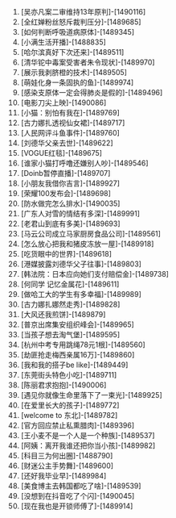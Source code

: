 
1. [吴亦凡案二审维持13年原判]-[1490116]
1. [全红婵粉丝怒斥裁判压分]-[1489685]
1. [如何判断呼吸道病原体]-[1489345]
1. [小满生活开播]-[1488835]
1. [哈尔滨真好下次还来]-[1489511]
1. [清华铊中毒案受害者朱令现状]-[1489970]
1. [展示我剥脐橙的技术]-[1489505]
1. [萌娃化身一条固执的鱼]-[1489974]
1. [感染支原体一定会得肺炎是假的]-[1489496]
1. [电影刀尖上映]-[1490086]
1. [小猫：别怕有我在]-[1489769]
1. [古力娜扎透视仙女裙]-[1489717]
1. [人民网评斗鱼事件]-[1489760]
1. [刘德华父亲去世]-[1489622]
1. [VOGUE红毯]-[1489675]
1. [谁家小猫打呼噜还嫌别人吵]-[1489546]
1. [Doinb暂停直播]-[1489707]
1. [小朋友我借你吉言]-[1489927]
1. [荣耀100发布会]-[1489698]
1. [防水做完怎么排水]-[1490035]
1. [广东人对雪的情结有多深]-[1489991]
1. [老君山到底有多美]-[1489693]
1. [马云公司成立马家厨房食品公司]-[1489561]
1. [怎么放心把我和猪皮冻放一屋]-[1489918]
1. [吃货眼中的世界]-[1489618]
1. [港媒披露刘德华父子往事]-[1489803]
1. [韩法院：日本应向她们支付赔偿金]-[1489738]
1. [何同学 记忆金属花]-[1489611]
1. [做哈工大的学生有多幸福]-[1489989]
1. [古力娜扎娜然走秀]-[1489828]
1. [大风还我煎饼]-[1489879]
1. [普京出席集安组织峰会]-[1489965]
1. [当孩子想去淘气堡]-[1489595]
1. [杭州中考专用跳绳78元1根]-[1489560]
1. [劫匪抢走梅西亲属16万]-[1489860]
1. [我和我的搭子be like]-[1489449]
1. [东莞街头特色小吃]-[1489711]
1. [陈丽君求抱抱]-[1490006]
1. [遇见你就像生命里落下了一束光]-[1489925]
1. [在爱里长大的孩子]-[1489772]
1. [welcome to 东北]-[1489782]
1. [官方回应禁止私熏腊肉]-[1489396]
1. [王小麦不是一个人是一个种族]-[1489537]
1. [阿姨：离开我谁还把你当小孩]-[1489982]
1. [科目三为何出圈]-[1488790]
1. [财迷公主手势舞]-[1489600]
1. [还好我毕业早]-[1489984]
1. [美食博主去韩国都吃了啥]-[1489539]
1. [没想到在抖音吃了个闪]-[1490045]
1. [现在我也是开锁师傅了]-[1489914]